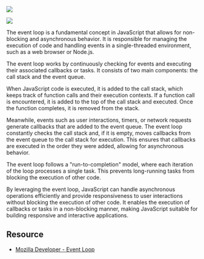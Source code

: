 ![](https://www.youtube.com/watch?v=cCOL7MC4Pl0)

![](https://www.youtube.com/watch?v=eiC58R16hb8)

The event loop is a fundamental concept in JavaScript that allows for non-blocking and asynchronous behavior. It is responsible for managing the execution of code and handling events in a single-threaded environment, such as a web browser or Node.js.

The event loop works by continuously checking for events and executing their associated callbacks or tasks. It consists of two main components: the call stack and the event queue.

When JavaScript code is executed, it is added to the call stack, which keeps track of function calls and their execution contexts. If a function call is encountered, it is added to the top of the call stack and executed. Once the function completes, it is removed from the stack.

Meanwhile, events such as user interactions, timers, or network requests generate callbacks that are added to the event queue. The event loop constantly checks the call stack and, if it is empty, moves callbacks from the event queue to the call stack for execution. This ensures that callbacks are executed in the order they were added, allowing for asynchronous behavior.

The event loop follows a "run-to-completion" model, where each iteration of the loop processes a single task. This prevents long-running tasks from blocking the execution of other code.

By leveraging the event loop, JavaScript can handle asynchronous operations efficiently and provide responsiveness to user interactions without blocking the execution of other code. It enables the execution of callbacks or tasks in a non-blocking manner, making JavaScript suitable for building responsive and interactive applications.

## Resource
- [Mozilla Developer - Event Loop](https://developer.mozilla.org/en-US/docs/Web/JavaScript/EventLoop)